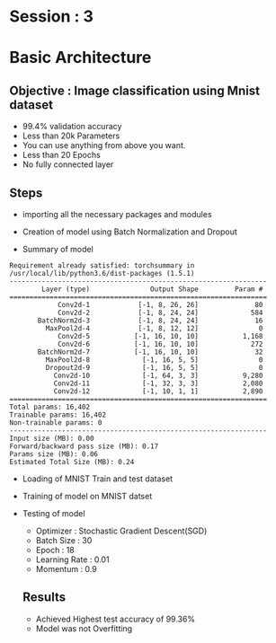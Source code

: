 # Session : 3                  

# Basic Architecture

## Objective : Image classification using Mnist dataset

-  99.4% validation accuracy
-  Less than 20k Parameters
-  You can use anything from above you want. 
-  Less than 20 Epochs
-  No fully connected layer

## Steps

- importing all the necessary packages and modules

- Creation of model using Batch Normalization and Dropout

- Summary of model

```
Requirement already satisfied: torchsummary in /usr/local/lib/python3.6/dist-packages (1.5.1)
----------------------------------------------------------------
        Layer (type)               Output Shape         Param #
================================================================
            Conv2d-1            [-1, 8, 26, 26]              80
            Conv2d-2            [-1, 8, 24, 24]             584
       BatchNorm2d-3            [-1, 8, 24, 24]              16
         MaxPool2d-4            [-1, 8, 12, 12]               0
            Conv2d-5           [-1, 16, 10, 10]           1,168
            Conv2d-6           [-1, 16, 10, 10]             272
       BatchNorm2d-7           [-1, 16, 10, 10]              32
         MaxPool2d-8             [-1, 16, 5, 5]               0
         Dropout2d-9             [-1, 16, 5, 5]               0
           Conv2d-10             [-1, 64, 3, 3]           9,280
           Conv2d-11             [-1, 32, 3, 3]           2,080
           Conv2d-12             [-1, 10, 1, 1]           2,890
================================================================
Total params: 16,402
Trainable params: 16,402
Non-trainable params: 0
----------------------------------------------------------------
Input size (MB): 0.00
Forward/backward pass size (MB): 0.17
Params size (MB): 0.06
Estimated Total Size (MB): 0.24

```
- Loading of MNIST Train and test dataset
- Training of model on MNIST datset
- Testing of model 
  - Optimizer : Stochastic Gradient Descent(SGD)
  - Batch Size : 30
  - Epoch : 18
  - Learning Rate : 0.01
  - Momentum : 0.9
  
  ## Results
  
  - Achieved Highest test accuracy of  99.36%
  - Model was not Overfitting
  
